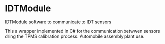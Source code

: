 # IDTModule
IDTModule software to communicate to IDT sensors

This a wrapper implemented in C# for the communication betwwen sensors dring the TPMS calibration process.
Automobile assembly plant use.

